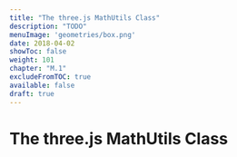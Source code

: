 ```yaml
---
title: "The three.js MathUtils Class"
description: "TODO"
menuImage: 'geometries/box.png'
date: 2018-04-02
showToc: false
weight: 101
chapter: "M.1"
excludeFromTOC: true
available: false
draft: true
---
```


# The three.js MathUtils Class
